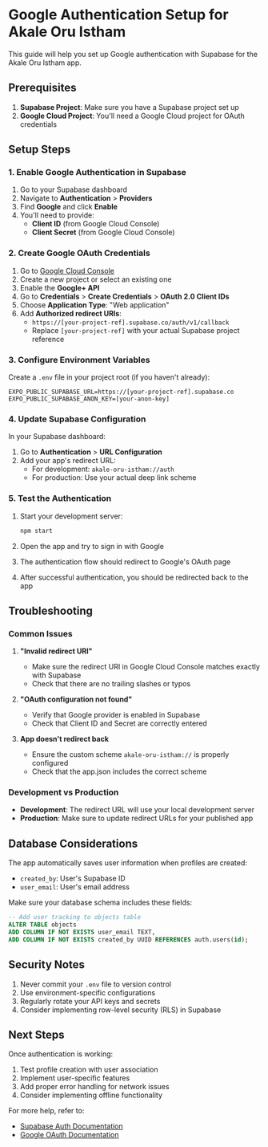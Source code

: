 # Google Authentication Setup for Akale Oru Istham

This guide will help you set up Google authentication with Supabase for the Akale Oru Istham app.

## Prerequisites

1. **Supabase Project**: Make sure you have a Supabase project set up
2. **Google Cloud Project**: You'll need a Google Cloud project for OAuth credentials

## Setup Steps

### 1. Enable Google Authentication in Supabase

1. Go to your Supabase dashboard
2. Navigate to **Authentication** > **Providers**
3. Find **Google** and click **Enable**
4. You'll need to provide:
   - **Client ID** (from Google Cloud Console)
   - **Client Secret** (from Google Cloud Console)

### 2. Create Google OAuth Credentials

1. Go to [Google Cloud Console](https://console.cloud.google.com/)
2. Create a new project or select an existing one
3. Enable the **Google+ API**
4. Go to **Credentials** > **Create Credentials** > **OAuth 2.0 Client IDs**
5. Choose **Application Type**: "Web application"
6. Add **Authorized redirect URIs**:
   - `https://[your-project-ref].supabase.co/auth/v1/callback`
   - Replace `[your-project-ref]` with your actual Supabase project reference

### 3. Configure Environment Variables

Create a `.env` file in your project root (if you haven't already):

```env
EXPO_PUBLIC_SUPABASE_URL=https://[your-project-ref].supabase.co
EXPO_PUBLIC_SUPABASE_ANON_KEY=[your-anon-key]
```

### 4. Update Supabase Configuration

In your Supabase dashboard:

1. Go to **Authentication** > **URL Configuration**
2. Add your app's redirect URL:
   - For development: `akale-oru-istham://auth`
   - For production: Use your actual deep link scheme

### 5. Test the Authentication

1. Start your development server:
   ```bash
   npm start
   ```

2. Open the app and try to sign in with Google
3. The authentication flow should redirect to Google's OAuth page
4. After successful authentication, you should be redirected back to the app

## Troubleshooting

### Common Issues

1. **"Invalid redirect URI"**
   - Make sure the redirect URI in Google Cloud Console matches exactly with Supabase
   - Check that there are no trailing slashes or typos

2. **"OAuth configuration not found"**
   - Verify that Google provider is enabled in Supabase
   - Check that Client ID and Secret are correctly entered

3. **App doesn't redirect back**
   - Ensure the custom scheme `akale-oru-istham://` is properly configured
   - Check that the app.json includes the correct scheme

### Development vs Production

- **Development**: The redirect URL will use your local development server
- **Production**: Make sure to update redirect URLs for your published app

## Database Considerations

The app automatically saves user information when profiles are created:
- `created_by`: User's Supabase ID
- `user_email`: User's email address

Make sure your database schema includes these fields:

```sql
-- Add user tracking to objects table
ALTER TABLE objects 
ADD COLUMN IF NOT EXISTS user_email TEXT,
ADD COLUMN IF NOT EXISTS created_by UUID REFERENCES auth.users(id);
```

## Security Notes

1. Never commit your `.env` file to version control
2. Use environment-specific configurations
3. Regularly rotate your API keys and secrets
4. Consider implementing row-level security (RLS) in Supabase

## Next Steps

Once authentication is working:
1. Test profile creation with user association
2. Implement user-specific features
3. Add proper error handling for network issues
4. Consider implementing offline functionality

For more help, refer to:
- [Supabase Auth Documentation](https://supabase.com/docs/guides/auth)
- [Google OAuth Documentation](https://developers.google.com/identity/protocols/oauth2)
